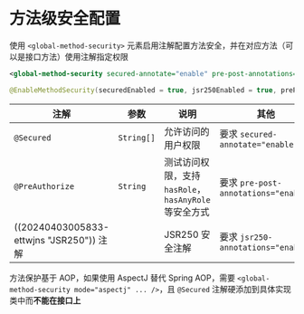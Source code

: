 # 方法级安全配置

使用 `<global-method-security>` 元素启用注解配置方法安全，并在对应方法（可以是接口方法）使用注解指定权限

```xml
<global-method-security secured-annotate="enable" pre-post-annotations="enable" jsr250-annotations="enable" />
```

```java
@EnableMethodSecurity(securedEnabled = true, jsr250Enabled = true, prePostEnabled = true)
```

|注解|参数|说明|其他|
| -------| ------| --------------------------------------| ---------|
|`@Secured`|`String[]`|允许访问的用户权限|要求 `secured-annotate="enable"`|
|`@PreAuthorize`|`String`|测试访问权限，支持 `hasRole`，`hasAnyRole` 等安全方式|要求 `pre-post-annotations="enable"`|
|((20240403005833-ettwjns "JSR250")) 注解||JSR250 安全注解|要求 `jsr250-annotations="enable"`|

方法保护基于 AOP，如果使用 AspectJ 替代 Spring AOP，需要 `<global-method-security mode="aspectj" ... />`，且 `@Secured` 注解硬添加到具体实现类中而**不能在接口上**

‍
